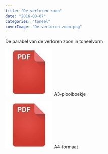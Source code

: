 ```yaml
---
title: "De verloren zoon"
date: "2016-08-07"
categories: "toneel"
coverImage: "De-verloren-zoon.png"
---
```


De parabel van de verloren zoon in toneelvorm

<!--more-->

[![pdf](images/2bdd26a893f94f1d69b5a89ee751a599-150x150.jpg)](https://storage.googleapis.com/geloven-leren/toneel/De%20verloren%20zoon-a3.pdf) A3-plooiboekje

[![pdf](images/2bdd26a893f94f1d69b5a89ee751a599-150x150.jpg)](https://storage.googleapis.com/geloven-leren/toneel/De%20verloren%20zoon.pdf) A4-formaat
